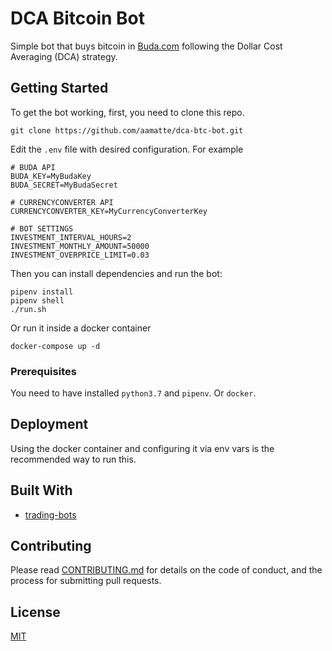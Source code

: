 # DCA Bitcoin Bot

Simple bot that buys bitcoin in [Buda.com](https://www.buda.com/chile) following the Dollar Cost Averaging (DCA) strategy.

## Getting Started

To get the bot working, first, you need to clone this repo.

```
git clone https://github.com/aamatte/dca-btc-bot.git
```

Edit the `.env` file with desired configuration. For example

```
# BUDA API
BUDA_KEY=MyBudaKey
BUDA_SECRET=MyBudaSecret

# CURRENCYCONVERTER API
CURRENCYCONVERTER_KEY=MyCurrencyConverterKey

# BOT SETTINGS
INVESTMENT_INTERVAL_HOURS=2
INVESTMENT_MONTHLY_AMOUNT=50000
INVESTMENT_OVERPRICE_LIMIT=0.03

```

Then you can install dependencies and run the bot:

```
pipenv install
pipenv shell
./run.sh
```

Or run it inside a docker container

```
docker-compose up -d
```


### Prerequisites

You need to have installed `python3.7` and `pipenv`. Or `docker`.

## Deployment

Using the docker container and configuring it via env vars is the recommended way to run this.

## Built With

* [trading-bots](https://github.com/budacom/trading-bots)

## Contributing

Please read [CONTRIBUTING.md](https://gist.github.com/PurpleBooth/b24679402957c63ec426) for details on the code of conduct, and the process for submitting pull requests.

## License

[MIT](https://opensource.org/licenses/MIT)